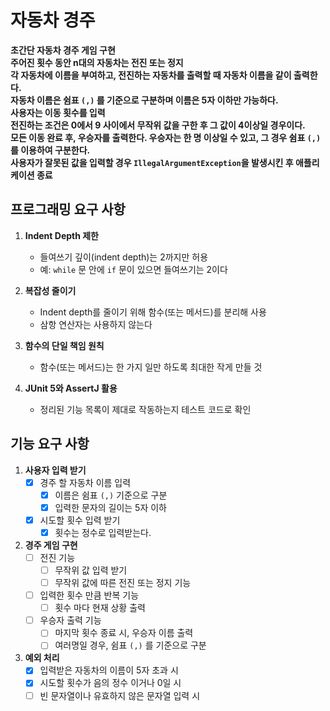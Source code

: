 # 자동차 경주
**초간단 자동차 경주 게임 구현**<br>
**주어진 횟수 동안 n대의 자동차는 전진 또는 정지**<br>
**각 자동차에 이름을 부여하고, 전진하는 자동차를 출력할 때 자동차 이름을 같이 출력한다.**<br>
**자동차 이름은 쉼표 `(,)` 를 기준으로 구분하며 이름은 5자 이하만 가능하다.**<br>
**사용자는 이동 횟수를 입력**<br>
**전진하는 조건은 0에서 9 사이에서 무작위 값을 구한 후 그 값이 4이상일 경우이다.**<br>
**모든 이동 완료 후, 우승자를 출력한다. 우승자는 한 명 이상일 수 있고, 그 경우 쉼표 `(,)` 를 이용하여 구분한다.**<br>
**사용자가 잘못된 값을 입력할 경우 `IllegalArgumentException`을 발생시킨 후 애플리케이션 종료** 

## 프로그래밍 요구 사항

1. **Indent Depth 제한**
    - 들여쓰기 깊이(indent depth)는 2까지만 허용
    - 예: `while` 문 안에 `if` 문이 있으면 들여쓰기는 2이다

2. **복잡성 줄이기**
    - Indent depth를 줄이기 위해 함수(또는 메서드)를 분리해 사용
    - 삼항 연산자는 사용하지 않는다

3. **함수의 단일 책임 원칙**
    - 함수(또는 메서드)는 한 가지 일만 하도록 최대한 작게 만들 것

4. **JUnit 5와 AssertJ 활용**
    - 정리된 기능 목록이 제대로 작동하는지 테스트 코드로 확인

## 기능 요구 사항

1. **사용자 입력 받기**
   - [x] 경주 할 자동차 이름 입력
     - [x] 이름은 쉼표 `(,)` 기준으로 구분
     - [x] 입력한 문자의 길이는 5자 이하
   - [x] 시도할 횟수 입력 받기
     - [x] 횟수는 정수로 입력받는다.
2. **경주 게임 구현**
   - [ ] 전진 기능 
     - [ ] 무작위 값 입력 받기
     - [ ] 무작위 값에 따른 전진 또는 정지 기능
   - [ ] 입력한 횟수 만큼 반복 기능 
     - [ ] 횟수 마다 현재 상황 출력
   - [ ] 우승자 출력 기능 
     - [ ] 마지막 횟수 종료 시, 우승자 이름 출력
     - [ ] 여러명일 경우, 쉼표 `(,)` 를 기준으로 구분
3. **예외 처리**
   - [x] 입력받은 자동차의 이름이 5자 초과 시
   - [x] 시도할 횟수가 음의 정수 이거나 0일 시
   - [ ] 빈 문자열이나 유효하지 않은 문자열 입력 시